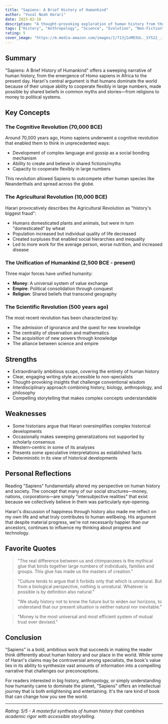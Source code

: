 ```yaml
---
title: "Sapiens: A Brief History of Humankind"
author: "Yuval Noah Harari"
date: 2023-02-10
description: "A thought-provoking exploration of human history from the Stone Age to the present day, examining how Homo sapiens came to dominate the planet."
tags: ["History", "Anthropology", "Science", "Evolution", "Non-Fiction"]
rating: 5
cover_image: "https://m.media-amazon.com/images/I/713jIoMO3UL._SY522_.jpg"
---
```


## Summary

"Sapiens: A Brief History of Humankind" offers a sweeping narrative of human history, from the emergence of Homo sapiens in Africa to the present day. Harari's central argument is that humans dominate the world because of their unique ability to cooperate flexibly in large numbers, made possible by shared beliefs in common myths and stories—from religions to money to political systems.

## Key Concepts

### The Cognitive Revolution (70,000 BCE)

Around 70,000 years ago, Homo sapiens underwent a cognitive revolution that enabled them to think in unprecedented ways:

- Development of complex language and gossip as a social bonding mechanism
- Ability to create and believe in shared fictions/myths
- Capacity to cooperate flexibly in large numbers

This revolution allowed Sapiens to outcompete other human species like Neanderthals and spread across the globe.

### The Agricultural Revolution (10,000 BCE)

Harari provocatively describes the Agricultural Revolution as "history's biggest fraud":

- Humans domesticated plants and animals, but were in turn "domesticated" by wheat
- Population increased but individual quality of life decreased
- Created surpluses that enabled social hierarchies and inequality
- Led to more work for the average person, worse nutrition, and increased disease

### The Unification of Humankind (2,500 BCE - present)

Three major forces have unified humanity:

- **Money**: A universal system of value exchange
- **Empire**: Political consolidation through conquest
- **Religion**: Shared beliefs that transcend geography

### The Scientific Revolution (500 years ago)

The most recent revolution has been characterized by:

- The admission of ignorance and the quest for new knowledge
- The centrality of observation and mathematics
- The acquisition of new powers through knowledge
- The alliance between science and empire

## Strengths

- Extraordinarily ambitious scope, covering the entirety of human history
- Clear, engaging writing style accessible to non-specialists
- Thought-provoking insights that challenge conventional wisdom
- Interdisciplinary approach combining history, biology, anthropology, and philosophy
- Compelling storytelling that makes complex concepts understandable

## Weaknesses

- Some historians argue that Harari oversimplifies complex historical developments
- Occasionally makes sweeping generalizations not supported by scholarly consensus
- Western-centric in some of its analyses
- Presents some speculative interpretations as established facts
- Deterministic in its view of historical developments

## Personal Reflections

Reading "Sapiens" fundamentally altered my perspective on human history and society. The concept that many of our social structures—money, nations, corporations—are simply "intersubjective realities" that exist because we collectively believe in them was particularly eye-opening.

Harari's discussion of happiness through history also made me reflect on my own life and what truly contributes to human wellbeing. His argument that despite material progress, we're not necessarily happier than our ancestors, continues to influence my thinking about progress and technology.

## Favorite Quotes

> "The real difference between us and chimpanzees is the mythical glue that binds together large numbers of individuals, families and groups. This glue has made us the masters of creation."

> "Culture tends to argue that it forbids only that which is unnatural. But from a biological perspective, nothing is unnatural. Whatever is possible is by definition also natural."

> "We study history not to know the future but to widen our horizons, to understand that our present situation is neither natural nor inevitable."

> "Money is the most universal and most efficient system of mutual trust ever devised."

## Conclusion

"Sapiens" is a bold, ambitious work that succeeds in making the reader think differently about human history and our place in the world. While some of Harari's claims may be controversial among specialists, the book's value lies in its ability to synthesize vast amounts of information into a compelling narrative that challenges our preconceptions.

For readers interested in big history, anthropology, or simply understanding how humanity came to dominate the planet, "Sapiens" offers an intellectual journey that is both enlightening and entertaining. It's the rare kind of book that can change how you see the world.

---

*Rating: 5/5 - A masterful synthesis of human history that combines academic rigor with accessible storytelling.* 